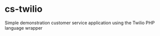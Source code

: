 # cs-twilio
Simple demonstration customer service application using the Twilio PHP language wrapper
